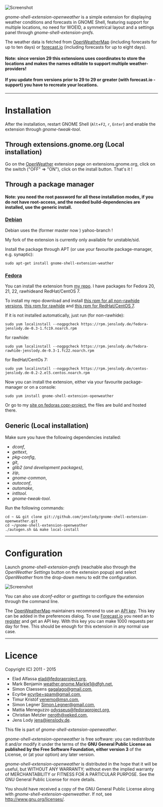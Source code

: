 ![Screenshot](https://github.com/jenslody/gnome-shell-extension-openweather/raw/master/data/Screenshot.jpg)

*gnome-shell-extension-openweather* is a simple extension for displaying weather conditions and forecasts in GNOME Shell, featuring support for multiple locations, no need for WOEID, a symmetrical layout and a settings panel through *gnome-shell-extension-prefs*.

The weather data is fetched from [OpenWeatherMap](https://openweathermap.org/) (including forecasts for up to ten days) or [forecast.io](https://forecast.io) (including forecasts for up to eight days).

#### Note: since version 29 this extensions uses coordinates to store the locations and makes the names editable to support multiple weather-providers!
#### If you update from versions prior to 29 to 29 or greater (with forecast.io - support) you have to recreate your locations.

----

# Installation

After the installation, restart GNOME Shell (`Alt`+`F2`, `r`, `Enter`) and enable the extension through *gnome-tweak-tool*.

## Through extensions.gnome.org (Local installation)

Go on the [OpenWeather](https://extensions.gnome.org/extension/750/openweather/) extension page on extensions.gnome.org, click on the switch ("OFF" => "ON"), click on the install button. That's it !

## Through a package manager

#### Note: you need the root password for all these installation modes, if you do not have root-access, and the needed build-dependencies are installed, use the generic install.

### [Debian](http://packages.debian.org/source/unstable/gnome-shell-extension-weather)

Debian uses the (former master now ) yahoo-branch !

My fork of the extension is currently only available for unstable/sid.

Install the package through APT (or use your favourite package-manager, e.g. synaptic):

	sudo apt-get install gnome-shell-extension-weather


### [Fedora](https://fedoraproject.org/)

You can install the extension from [my repo](http://rpm.jenslody.de/).
I have packages for Fedora 20, 21, 22, rawhideand RedHat/CentOS 7.

To install my repo download and install [this rpm for all non-rawhide versions](https://rpm.jenslody.de/fedora-jenslody.de-0.3-1.fc19.noarch.rpm), [this rpm for rawhide](https://rpm.jenslody.de/fedora-rawhide-jenslody.de-0.3-1.fc22.noarch.rpm) and [this rpm for RedHat/CentOS 7](https://rpm.jenslody.de/centos-jenslody.de-0.2-2.el5.centos.noarch.rpm).

If it is not installed automatically, just run (for non-rawhide):

    sudo yum localinstall --nogpgcheck https://rpm.jenslody.de/fedora-jenslody.de-0.3-1.fc19.noarch.rpm

for rawhide:

    sudo yum localinstall --nogpgcheck https://rpm.jenslody.de/fedora-rawhide-jenslody.de-0.3-1.fc22.noarch.rpm

for RedHat/CentOs 7:

    sudo yum localinstall --nogpgcheck https://rpm.jenslody.de/centos-jenslody.de-0.2-2.el5.centos.noarch.rpm

Now you can install the extension, either via your favourite package-manager or on a console:

    sudo yum install gnome-shell-extension-openweather

Or go to my [site on fedoras copr-project](https://copr.fedoraproject.org/coprs/jenslody/gnome-shell-extensions/), the files are build and hosted there.

## Generic (Local installation)

Make sure you have the following dependencies installed:
* *dconf*,
* *gettext*,
* *pkg-config*,
* *git*,
* *glib2 (and development packages)*,
* *zip*,
* *gnome-common*,
* *autoconf*,
* *automake*,
* *intltool*.
* *gnome-tweak-tool*.

Run the following commands:

	cd ~ && git clone git://github.com/jenslody/gnome-shell-extension-openweather.git
	cd ~/gnome-shell-extension-openweather
	./autogen.sh && make local-install

----

# Configuration

Launch *gnome-shell-extension-prefs* (reachable also through the *OpenWeather Settings* button on the extension popup) and select *OpenWeather* from the drop-down menu to edit the configuration.

![Screenshot](https://github.com/jenslody/gnome-shell-extension-openweather/raw/master/data/weather-settings.gif)

You can also use *dconf-editor* or *gsettings* to configure the extension through the command line.

The [OpenWeatherMap](https://openweathermap.org/) maintainers recommend to use an [API key](http://openweathermap.org/appid). This key can be added in the preferences dialog.
To use [Forecast.io](https://forecast.io) you need an to [register](https://developer.forecast.io/register) and get an API key. With this key you can make 1000 requests per day for free. This should be enough for this extension in any normal use case.

----

# Licence

Copyright (C) 2011 - 2015

* Elad Alfassa <elad@fedoraproject.org>,
* Mark Benjamin <weather.gnome.Markie1@dfgh.net>,
* Simon Claessens <gagalago@gmail.com>,
* Ecyrbe <ecyrbe+spam@gmail.com>,
* Timur Kristóf <venemo@msn.com>,
* Simon Legner <Simon.Legner@gmail.com>,
* Mattia Meneguzzo <odysseus@fedoraproject.org>,
* Christian Metzler <neroth@xeked.com>,
* Jens Lody <jens@jenslody.de>.

This file is part of *gnome-shell-extension-openweather*.

*gnome-shell-extension-openweather* is free software: you can redistribute it and/or modify it under the terms of the **GNU General Public License as published by the Free Software Foundation, either version 3** of the License, or (at your option) any later version.

*gnome-shell-extension-openweather* is distributed in the hope that it will be useful, but WITHOUT ANY WARRANTY; without even the implied warranty of MERCHANTABILITY or FITNESS FOR A PARTICULAR PURPOSE.  See the GNU General Public License for more details.

You should have received a copy of the GNU General Public License along with *gnome-shell-extension-openweather*.  If not, see <http://www.gnu.org/licenses/>.
